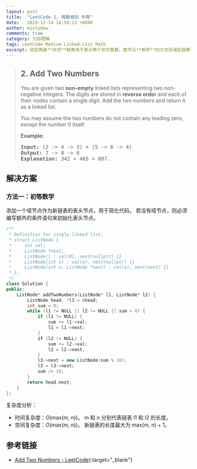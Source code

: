 ```yaml
---
layout: post
title:  "LeetCode 2. 两数相加 中等"
date:   2019-12-14 14:58:13 +0800
author: mistydew
comments: true
category: 力扣题解
tags: LeetCode Medium Linked-List Math
excerpt: 给定两条**非空**链表用于表示两个非负整数。数字以**倒序**的方式存储在链表中，每个节点保存**一位**数字。把两数之和保存在一条链表中并返回。
---
```

> ## 2. Add Two Numbers
> 
> You are given two **non-empty** linked lists representing two non-negative
> integers. The digits are stored in **reverse order** and each of their nodes
> contain a single digit. Add the two numbers and return it as a linked list.
> 
> You may assume the two numbers do not contain any leading zero, except the
> number 0 itself.
> 
> **Example:**
> 
> <pre>
> <strong>Input:</strong> (2 -> 4 -> 3) + (5 -> 6 -> 4)
> <strong>Output:</strong> 7 -> 0 -> 8
> <strong>Explanation:</strong> 342 + 465 = 807.
> </pre>

## 解决方案

### 方法一：初等数学

添加一个哑节点作为新链表的表头节点，用于简化代码。
若没有哑节点，则必须编写额外的条件语句来初始化表头节点。

```cpp
/**
 * Definition for singly-linked list.
 * struct ListNode {
 *     int val;
 *     ListNode *next;
 *     ListNode() : val(0), next(nullptr) {}
 *     ListNode(int x) : val(x), next(nullptr) {}
 *     ListNode(int x, ListNode *next) : val(x), next(next) {}
 * };
 */
class Solution {
public:
    ListNode* addTwoNumbers(ListNode* l1, ListNode* l2) {
        ListNode head, *l3 = &head;
        int sum = 0;
        while (l1 != NULL || l2 != NULL || sum > 0) {
            if (l1 != NULL) {
                sum += l1->val;
                l1 = l1->next;
            }
            if (l2 != NULL) {
                sum += l2->val;
                l2 = l2->next;
            }
            l3->next = new ListNode(sum % 10);
            l3 = l3->next;
            sum /= 10;
        }
        return head.next;
    }
};
```

复杂度分析：
* 时间复杂度：*O*(max(m, n))。
  m 和 n 分别代表链表 l1 和 l2 的长度。
* 空间复杂度：*O*(max(m, n))。
  新链表的长度最大为 max(m, n) + 1。

## 参考链接

* [Add Two Numbers - LeetCode](https://leetcode.com/problems/add-two-numbers/){:target="_blank"}
